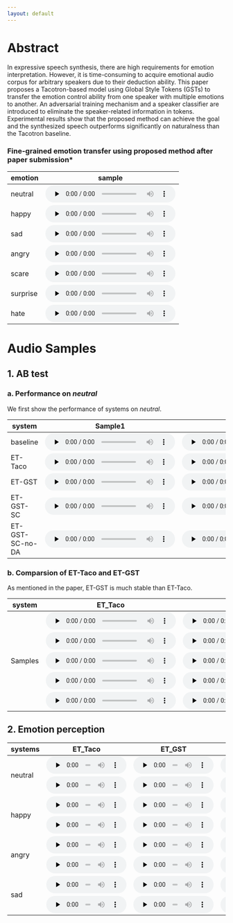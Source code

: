```yaml
---
layout: default
---
```


<!-- <h1 align='center'><font size='10'> Emotion Transfer Based on Global Style Tokens and Adversarial Training </font></h1>

<center>Pengfei Wu, Junjie Pan, Junhui Zhang, Chenchang Xu, Lin Wu, Xiang Yin, Zejun Ma</center>
 -->
# Abstract

In expressive speech synthesis, there are high requirements for emotion interpretation. However, it is time-consuming to acquire emotional audio corpus for arbitrary speakers due to their deduction ability. This paper proposes a Tacotron-based model using Global Style Tokens (GSTs) to transfer the emotion control ability from one speaker with multiple emotions to another. An adversarial training mechanism and a speaker classifier are introduced to eliminate the speaker-related information in tokens. Experimental results show that the proposed method can achieve the goal and the synthesized speech outperforms significantly on naturalness than the Tacotron baseline.        

### Fine-grained emotion transfer using proposed method after paper submission*
|emotion|sample|
| --- | --- |
| neutral | <audio id="audio" controls="" preload="none" style="height: 40px"> <source id="wav" src="fine-grain/neutral.wav"></audio> |
| happy | <audio id="audio" controls="" preload="none" style="height: 40px"> <source id="wav" src="fine-grain/happy.wav"></audio> |
| sad | <audio id="audio" controls="" preload="none" style="height: 40px"> <source id="wav" src="fine-grain/sad.wav"></audio> |
| angry | <audio id="audio" controls="" preload="none" style="height: 40px"> <source id="wav" src="fine-grain/angry.wav"></audio> |
| scare | <audio id="audio" controls="" preload="none" style="height: 40px"> <source id="wav" src="fine-grain/scare.wav"></audio> |
| surprise | <audio id="audio" controls="" preload="none" style="height: 40px"> <source id="wav" src="fine-grain/surprise.wav"></audio> |
| hate | <audio id="audio" controls="" preload="none" style="height: 40px"> <source id="wav" src="fine-grain/hate.wav"></audio> |

# Audio Samples
## 1. AB test
### a. Performance on *neutral*
We first show the performance of systems on *neutral*. 

| system| Sample1 | Sample2|
| --- | --- | --- |
| baseline | <audio id="audio" controls="" preload="none" style="height: 40px"> <source id="wav" src="audios/ab/1_neutral/baseline/1.wav"></audio> | <audio id="audio" controls="" preload="none" style="height: 40px"> <source id="wav" src="audios/ab/1_neutral/baseline/2.wav"></audio> |
| ET-Taco | <audio id="audio" controls="" preload="none" style="height: 40px"> <source id="wav" src="audios/ab/1_neutral/ET_Taco/1.wav"></audio> | <audio id="audio" controls="" preload="none" style="height: 40px"> <source id="wav" src="audios/ab/1_neutral/ET_Taco/2.wav"></audio> |
| ET-GST | <audio id="audio" controls="" preload="none" style="height: 40px"> <source id="wav" src="audios/ab/1_neutral/GST/1.wav"></audio> | <audio id="audio" controls="" preload="none" style="height: 40px"> <source id="wav" src="audios/ab/1_neutral/GST/2.wav"></audio> |
| ET-GST-SC | <audio id="audio" controls="" preload="none" style="height: 40px"> <source id="wav" src="audios/ab/1_neutral/GST_SC/1.wav"></audio> | <audio id="audio" controls="" preload="none" style="height: 40px"> <source id="wav" src="audios/ab/1_neutral/GST_SC/2.wav"></audio> |
| ET-GST-SC-no-DA | <audio id="audio" controls="" preload="none" style="height: 40px"> <source id="wav" src="audios/ab/1_neutral/GST_SC_no_DA/1.wav"></audio> | <audio id="audio" controls="" preload="none" style="height: 40px"> <source id="wav" src="audios/ab/1_neutral/GST_SC_no_DA/2.wav"></audio> |

### b. Comparsion of ET-Taco and ET-GST
As mentioned in the paper, ET-GST is much stable than ET-Taco.

<table>
<thead>
  <tr>
    <th>system</th>
    <th>ET_Taco</th>
    <th>ET_GST</th>
  </tr>
</thead>
<tbody>
  <tr>
    <td rowspan="5">Samples</td>
    <td> <audio id="audio" controls="" preload="none" style="height: 40px"> <source id="wav" src="audios/ab/2_ET_Taco_GST/ET_Taco/1.wav"></audio> </td>
    <td> <audio id="audio" controls="" preload="none" style="height: 40px"> <source id="wav" src="audios/ab/2_ET_Taco_GST/ET_GST/1.wav"></audio> </td>
  </tr>
  <tr>
    <td> <audio id="audio" controls="" preload="none" style="height: 40px"> <source id="wav" src="audios/ab/2_ET_Taco_GST/ET_Taco/2.wav"></audio> </td>
    <td> <audio id="audio" controls="" preload="none" style="height: 40px"> <source id="wav" src="audios/ab/2_ET_Taco_GST/ET_GST/2.wav"></audio> </td>
  </tr>
  <tr>
    <td> <audio id="audio" controls="" preload="none" style="height: 40px"> <source id="wav" src="audios/ab/2_ET_Taco_GST/ET_Taco/3.wav"></audio> </td>
    <td> <audio id="audio" controls="" preload="none" style="height: 40px"> <source id="wav" src="audios/ab/2_ET_Taco_GST/ET_GST/3.wav"></audio> </td>
  </tr>
  <tr>
    <td> <audio id="audio" controls="" preload="none" style="height: 40px"> <source id="wav" src="audios/ab/2_ET_Taco_GST/ET_Taco/4.wav"></audio> </td>
    <td> <audio id="audio" controls="" preload="none" style="height: 40px"> <source id="wav" src="audios/ab/2_ET_Taco_GST/ET_GST/4.wav"></audio> </td>
  </tr>
  <tr>
    <td> <audio id="audio" controls="" preload="none" style="height: 40px"> <source id="wav" src="audios/ab/2_ET_Taco_GST/ET_Taco/5.wav"></audio> </td>
    <td> <audio id="audio" controls="" preload="none" style="height: 40px"> <source id="wav" src="audios/ab/2_ET_Taco_GST/ET_GST/5.wav"></audio> </td>
  </tr>
</tbody>
</table>


## 2. Emotion perception

<table>
<thead>
  <tr>
    <th>systems</th>
    <th>ET_Taco</th>
    <th>ET_GST</th>
    <th>ET_GST_SC</th>
  </tr>
</thead>
<tbody>
  <!-- neutral -->
  <tr>
    <td rowspan="2">neutral</td>
    <td> <audio id="audio" controls="" preload="none" style="height: 40px;width: 185px"> <source id="wav" src="audios/emotion_perception/ET_Taco/neutral/1.wav"></audio> </td>
    <td> <audio id="audio" controls="" preload="none" style="height: 40px;width: 185px"> <source id="wav" src="audios/emotion_perception/ET_GST/neutral/1.wav"></audio> </td>
    <td> <audio id="audio" controls="" preload="none" style="height: 40px;width: 185px"> <source id="wav" src="audios/emotion_perception/ET_GST_SC/neutral/1.wav"></audio> </td>
  </tr>
  <tr>
    <td> <audio id="audio" controls="" preload="none" style="height: 40px;width: 185px"> <source id="wav" src="audios/emotion_perception/ET_Taco/neutral/2.wav"></audio> </td>
    <td> <audio id="audio" controls="" preload="none" style="height: 40px;width: 185px"> <source id="wav" src="audios/emotion_perception/ET_GST/neutral/2.wav"></audio> </td>
    <td> <audio id="audio" controls="" preload="none" style="height: 40px;width: 185px"> <source id="wav" src="audios/emotion_perception/ET_GST_SC/neutral/2.wav"></audio> </td>
  </tr>
  <!-- happy -->
  <tr>
    <td rowspan="2">happy</td>
    <td> <audio id="audio" controls="" preload="none" style="height: 40px;width: 185px"> <source id="wav" src="audios/emotion_perception/ET_Taco/happy/1.wav"></audio> </td>
    <td> <audio id="audio" controls="" preload="none" style="height: 40px;width: 185px"> <source id="wav" src="audios/emotion_perception/ET_GST/happy/1.wav"></audio> </td>
    <td> <audio id="audio" controls="" preload="none" style="height: 40px;width: 185px"> <source id="wav" src="audios/emotion_perception/ET_GST_SC/happy/1.wav"></audio> </td>
  </tr>
  <tr>
    <td> <audio id="audio" controls="" preload="none" style="height: 40px;width: 185px"> <source id="wav" src="audios/emotion_perception/ET_Taco/happy/2.wav"></audio> </td>
    <td> <audio id="audio" controls="" preload="none" style="height: 40px;width: 185px"> <source id="wav" src="audios/emotion_perception/ET_GST/happy/2.wav"></audio> </td>
    <td> <audio id="audio" controls="" preload="none" style="height: 40px;width: 185px"> <source id="wav" src="audios/emotion_perception/ET_GST_SC/happy/2.wav"></audio> </td>
  </tr>
  <!-- angry -->
  <tr>
    <td rowspan="2">angry</td>
    <td> <audio id="audio" controls="" preload="none" style="height: 40px;width: 185px"> <source id="wav" src="audios/emotion_perception/ET_Taco/angry/1.wav"></audio> </td>
    <td> <audio id="audio" controls="" preload="none" style="height: 40px;width: 185px"> <source id="wav" src="audios/emotion_perception/ET_GST/angry/1.wav"></audio> </td>
    <td> <audio id="audio" controls="" preload="none" style="height: 40px;width: 185px"> <source id="wav" src="audios/emotion_perception/ET_GST_SC/angry/1.wav"></audio> </td>
  </tr>
  <tr>
    <td> <audio id="audio" controls="" preload="none" style="height: 40px;width: 185px"> <source id="wav" src="audios/emotion_perception/ET_Taco/angry/2.wav"></audio> </td>
    <td> <audio id="audio" controls="" preload="none" style="height: 40px;width: 185px"> <source id="wav" src="audios/emotion_perception/ET_GST/angry/2.wav"></audio> </td>
    <td> <audio id="audio" controls="" preload="none" style="height: 40px;width: 185px"> <source id="wav" src="audios/emotion_perception/ET_GST_SC/angry/2.wav"></audio> </td>
  </tr>
  <!-- sad -->
  <tr>
    <td rowspan="2">sad</td>
    <td> <audio id="audio" controls="" preload="none" style="height: 40px;width: 185px"> <source id="wav" src="audios/emotion_perception/ET_Taco/sad/1.wav"></audio> </td>
    <td> <audio id="audio" controls="" preload="none" style="height: 40px;width: 185px"> <source id="wav" src="audios/emotion_perception/ET_GST/sad/1.wav"></audio> </td>
    <td> <audio id="audio" controls="" preload="none" style="height: 40px;width: 185px"> <source id="wav" src="audios/emotion_perception/ET_GST_SC/sad/1.wav"></audio> </td>
  </tr>
  <tr>
    <td> <audio id="audio" controls="" preload="none" style="height: 40px;width: 185px"> <source id="wav" src="audios/emotion_perception/ET_Taco/sad/2.wav"></audio> </td>
    <td> <audio id="audio" controls="" preload="none" style="height: 40px;width: 185px"> <source id="wav" src="audios/emotion_perception/ET_GST/sad/2.wav"></audio> </td>
    <td> <audio id="audio" controls="" preload="none" style="height: 40px;width: 185px"> <source id="wav" src="audios/emotion_perception/ET_GST_SC/sad/2.wav"></audio> </td>
  </tr>
</tbody>
</table>

